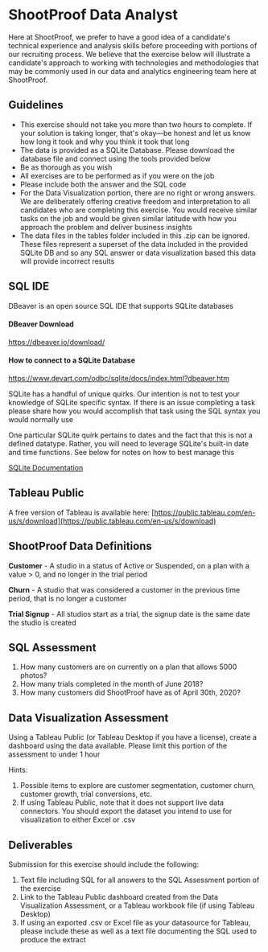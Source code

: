 ﻿# ShootProof Data Analyst
Here at ShootProof, we prefer to have a good idea of a candidate's technical experience and analysis skills before proceeding with portions of our recruiting process. We believe that the exercise below will illustrate a candidate's approach to working with technologies and methodologies that may be commonly used in our data and analytics engineering team here at ShootProof.

## Guidelines
-  This exercise should not take you more than two hours to complete. If your solution is taking longer, that's okay—be honest and let us know how long it took and why you think it took that long
- The data is provided as a SQLite Database. Please download the database file and connect using the tools provided below
-   Be as thorough as you wish
-   All exercises are to be performed as if you were on the job
-   Please include both the answer and the SQL code
-  For the Data Visualization portion, there are no right or wrong answers. We are deliberately offering creative freedom and interpretation to all candidates who are completing this exercise. You would receive similar tasks on the job and would be given similar latitude with how you approach the problem and deliver business insights
- The data files in the tables folder included in this .zip can be ignored. These files represent a superset of the data included in the provided SQLite DB and so any SQL answer or data visualization based this data will provide incorrect results

## SQL IDE
DBeaver is an open source SQL IDE that supports SQLite databases

#### DBeaver Download
https://dbeaver.io/download/

#### How to connect to a SQLite Database
https://www.devart.com/odbc/sqlite/docs/index.html?dbeaver.htm

SQLite has a handful of unique quirks. Our intention is not to test your knowledge of SQLite specific syntax. If there is an issue completing a task please share how you would accomplish that task using the SQL syntax you would normally use

One particular SQLite quirk pertains to dates and the fact that this is not a defined datatype. Rather, you will need to leverage SQLite's built-in date and time functions. See below for notes on how to best manage this

[SQLite Documentation](https://www.sqlitetutorial.net/sqlite-date-functions/sqlite-date-function/)

## Tableau Public
A free version of Tableau is available here: [https://public.tableau.com/en-us/s/download](https://public.tableau.com/en-us/s/download)

## ShootProof Data Definitions
**Customer** - A studio in a status of Active or Suspended, on a plan with a value > 0, and no longer in the trial period

**Churn** - A studio that was considered a customer in the previous time period, that is no longer a customer

**Trial Signup** - All studios start as a trial, the signup date is the same date the studio is created

## SQL Assessment

1.  How many customers are on currently on a plan that allows 5000 photos?
2.  How many trials completed in the month of June 2018?
3.  How many customers did ShootProof have as of April 30th, 2020?

## Data Visualization Assessment

Using a Tableau Public (or Tableau Desktop if you have a license), create a dashboard using the data available. Please limit this portion of the assessment to under 1 hour

Hints:
1. Possible items to explore are customer segmentation, customer churn, customer growth, trial conversions, etc.
2. If using Tableau Public, note that it does not support live data connectors. You should export the dataset you intend to use for visualization to either Excel or .csv

## Deliverables

Submission for this exercise should include the following:
1. Text file including SQL for all answers to the SQL Assessment portion of the exercise
2. Link to the Tableau Public dashboard created from the Data Visualization Assessment, or a Tableau workbook file (if using Tableau Desktop)
3. If using an exported .csv or Excel file as your datasource for Tableau, please include these as well as a text file documenting the SQL used to produce the extract
